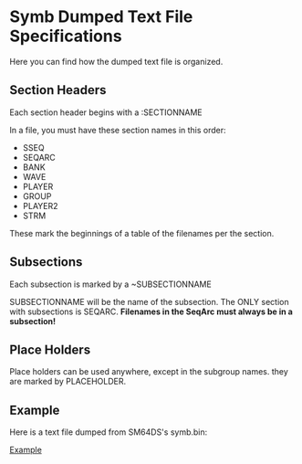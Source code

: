 # Symb Dumped Text File Specifications
Here you can find how the dumped text file is organized.

## Section Headers
Each section header begins with a :SECTIONNAME

In a file, you must have these section names in this order:

* SSEQ
* SEQARC
* BANK
* WAVE
* PLAYER
* GROUP
* PLAYER2
* STRM

These mark the beginnings of a table of the filenames per the section.

## Subsections
Each subsection is marked by a ~SUBSECTIONNAME

SUBSECTIONNAME will be the name of the subsection.
The ONLY section with subsections is SEQARC.
__Filenames in the SeqArc must always be in a subsection!__

## Place Holders
Place holders can be used anywhere, except in the subgroup names.
they are marked by PLACEHOLDER.

## Example
Here is a text file dumped from SM64DS's symb.bin:

[Example](../NitroTools/exampleSymbText.txt)

